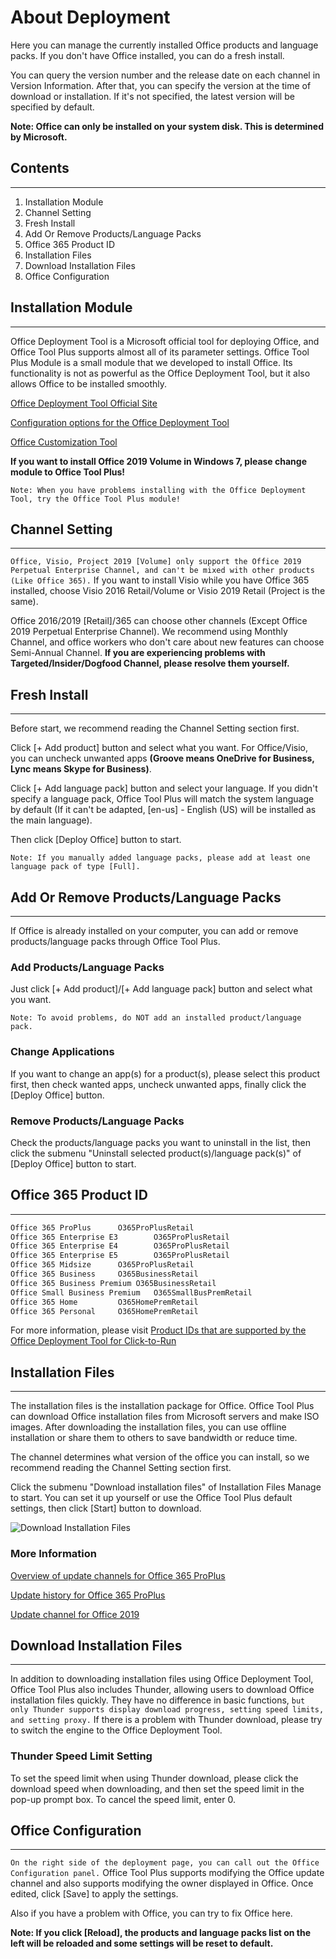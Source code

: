 # About Deployment

Here you can manage the currently installed Office products and language packs. If you don't have Office installed, you can do a fresh install.

You can query the version number and the release date on each channel in Version Information. After that, you can specify the version at the time of download or installation. If it's not specified, the latest version will be specified by default.

**Note: Office can only be installed on your system disk. This is determined by Microsoft.**

## Contents

---

1. Installation Module
2. Channel Setting
3. Fresh Install
4. Add Or Remove Products/Language Packs
5. Office 365 Product ID
6. Installation Files
7. Download Installation Files
8. Office Configuration

## Installation Module

---

Office Deployment Tool is a Microsoft official tool for deploying Office, and Office Tool Plus supports almost all of its parameter settings.
Office Tool Plus Module is a small module that we developed to install Office. Its functionality is not as powerful as the Office Deployment Tool, but it also allows Office to be installed smoothly.

[Office Deployment Tool Official Site](https://aka.ms/ODT)

[Configuration options for the Office Deployment Tool](https://docs.microsoft.com/en-us/DeployOffice/configuration-options-for-the-office-2016-deployment-tool)

[Office Customization Tool](https://config.office.com/deploymentsettings)

**If you want to install Office 2019 Volume in Windows 7, please change module to Office Tool Plus!**

`Note: When you have problems installing with the Office Deployment Tool, try the Office Tool Plus module!`

## Channel Setting

---

`Office, Visio, Project 2019 [Volume] only support the Office 2019 Perpetual Enterprise Channel, and can't be mixed with other products (Like Office 365).`
If you want to install Visio while you have Office 365 installed, choose Visio 2016 Retail/Volume or Visio 2019 Retail (Project is the same).

Office 2016/2019 [Retail]/365 can choose other channels (Except Office 2019 Perpetual Enterprise Channel). We recommend using Monthly Channel, and office workers who don't care about new features can choose Semi-Annual Channel. **If you are experiencing problems with Targeted/Insider/Dogfood Channel, please resolve them yourself.**

## Fresh Install

---

Before start, we recommend reading the Channel Setting section first.

Click [+ Add product] button and select what you want. For Office/Visio, you can uncheck unwanted apps **(Groove means OneDrive for Business, Lync means Skype for Business)**.

Click [+ Add language pack] button and select your language. If you didn't specify a language pack, Office Tool Plus will match the system language by default (If it can't be adapted, [en-us] - English (US) will be installed as the main language).

Then click [Deploy Office] button to start.

`Note: If you manually added language packs, please add at least one language pack of type [Full].`

## Add Or Remove Products/Language Packs

---

If Office is already installed on your computer, you can add or remove products/language packs through Office Tool Plus.

### Add Products/Language Packs

Just click [+ Add product]/[+ Add language pack] button and select what you want.

`Note: To avoid problems, do NOT add an installed product/language pack.`

### Change Applications

If you want to change an app(s) for a product(s), please select this product first, then check wanted apps, uncheck unwanted apps, finally click the [Deploy Office] button.

### Remove Products/Language Packs

Check the products/language packs you want to uninstall in the list, then click the submenu "Uninstall selected product(s)/language pack(s)" of [Deploy Office] button to start.

## Office 365 Product ID

---

```txt
Office 365 ProPlus		O365ProPlusRetail
Office 365 Enterprise E3		O365ProPlusRetail
Office 365 Enterprise E4		O365ProPlusRetail
Office 365 Enterprise E5		O365ProPlusRetail
Office 365 Midsize		O365ProPlusRetail
Office 365 Business		O365BusinessRetail
Office 365 Business Premium	O365BusinessRetail
Office Small Business Premium	O365SmallBusPremRetail
Office 365 Home			O365HomePremRetail
Office 365 Personal		O365HomePremRetail
```

For more information, please visit [Product IDs that are supported by the Office Deployment Tool for Click-to-Run](https://docs.microsoft.com/en-us/office365/troubleshoot/administration/product-ids-supported-office-deployment-click-to-run)

## Installation Files

---

The installation files is the installation package for Office. Office Tool Plus can download Office installation files from Microsoft servers and make ISO images. After downloading the installation files, you can use offline installation or share them to others to save bandwidth or reduce time.

The channel determines what version of the office you can install, so we recommend reading the Channel Setting section first.

Click the submenu "Download installation files" of Installation Files Manage to start. You can set it up yourself or use the Office Tool Plus default settings, then click [Start] button to download.

![Download Installation Files](https://server.coolhub.top/OfficeTool/images/en-us/DownloadPanel.png)

### More Information

[Overview of update channels for Office 365 ProPlus](https://docs.microsoft.com/en-us/DeployOffice/overview-of-update-channels-for-office-365-proplus)

[Update history for Office 365 ProPlus](https://docs.microsoft.com/en-us/officeupdates/update-history-office365-proplus-by-date)

[Update channel for Office 2019](https://docs.microsoft.com/en-us/DeployOffice/office2019/update#update-channel-for-office-2019)

## Download Installation Files

---

In addition to downloading installation files using Office Deployment Tool, Office Tool Plus also includes Thunder, allowing users to download Office installation files quickly. They have no difference in basic functions, `but only Thunder supports display download progress, setting speed limits, and setting proxy.` If there is a problem with Thunder download, please try to switch the engine to the Office Deployment Tool.

### Thunder Speed Limit Setting

To set the speed limit when using Thunder download, please click the download speed when downloading, and then set the speed limit in the pop-up prompt box. To cancel the speed limit, enter 0.

## Office Configuration

---

`On the right side of the deployment page, you can call out the Office Configuration panel.`
Office Tool Plus supports modifying the Office update channel and also supports modifying the owner displayed in Office. Once edited, click [Save] to apply the settings.

Also if you have a problem with Office, you can try to fix Office here.

**Note: If you click [Reload], the products and language packs list on the left will be reloaded and some settings will be reset to default.**
